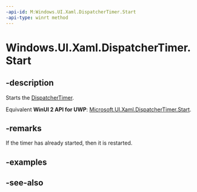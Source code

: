 ```yaml
---
-api-id: M:Windows.UI.Xaml.DispatcherTimer.Start
-api-type: winrt method
---
```


<!-- Method syntax
public void Start()
-->

# Windows.UI.Xaml.DispatcherTimer.Start

## -description
Starts the [DispatcherTimer](dispatchertimer.md).

Equivalent **WinUI 2 API for UWP**: [Microsoft.UI.Xaml.DispatcherTimer.Start](/windows/winui/api/microsoft.ui.xaml.dispatchertimer.start).

## -remarks
If the timer has already started, then it is restarted.

## -examples

## -see-also
